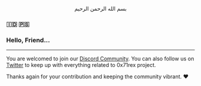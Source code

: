 <p align="center">
بسم الله الرحمن الرحيم
</p>

### 🇮🇩 🇵🇸

### Hello, Friend...

-----

You are welcomed to join our [Discord Community](https://discord.gg/cTKMyNuDNH). You can also follow us on [Twitter](https://twitter.com/0x71rex) to keep up with everything related to 0x71rex project.

Thanks again for your contribution and keeping the community vibrant. :heart:
